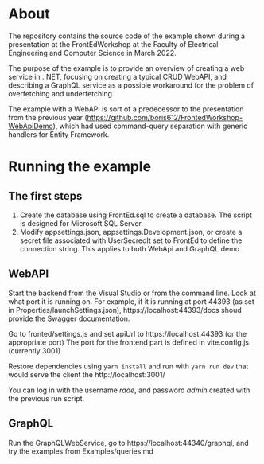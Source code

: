 # About

The repository contains the source code of the example shown during a presentation at the FrontEdWorkshop at the Faculty of Electrical Engineering and Computer Science in March 2022.

The purpose of the example is to provide an overview of creating a web service in . NET, focusing on creating a typical CRUD WebAPI, and describing a GraphQL service as a possible workaround for the problem of overfetching and underfetching.

The example with a WebAPI is sort of a predecessor to the presentation from the previous year (https://github.com/boris612/FrontedWorkshop-WebApiDemo), which had used command-query separation with generic handlers for Entity Framework.

# Running the example

## The first steps
1. Create the database using FrontEd.sql to create a database. The script is designed for Microsoft SQL Server. 
2. Modify appsettings.json, appsettings.Development.json, or create a secret file associated with UserSecredIt set to FrontEd to define the connection string. This applies to both WebApi and GraphQL demo

## WebAPI

Start the backend from the Visual Studio or from the command line. Look at what port it is running on. For example, if it is running at port 44393 (as set in Properties/launchSettings.json), https://localhost:44393/docs shoud provide the Swagger documentation.

Go to fronted/settings.js and set apiUrl to https://localhost:44393 (or the appropriate port)
The port for the frontend part is defined in vite.config.js (currently 3001)

Restore dependencies using `yarn install` and run with `yarn run dev` that would serve the client the http://localhost:3001/

You can log in with the username _rade_, and password _admin_ created with the previous run script.

## GraphQL
Run the GraphQLWebService, go to  https://localhost:44340/graphql, and try the examples from Examples/queries.md
